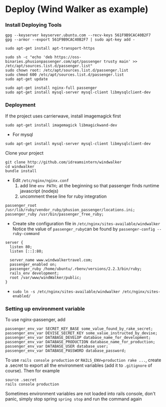 # Deploy (Wind Walker as example)

### Install Deploying Tools
```
gpg --keyserver keyserver.ubuntu.com --recv-keys 561F9B9CAC40B2F7
gpg --armor --export 561F9B9CAC40B2F7 | sudo apt-key add -

sudo apt-get install apt-transport-https

sudo sh -c "echo 'deb https://oss-binaries.phusionpassenger.com/apt/passenger trusty main' >> /etc/apt/sources.list.d/passenger.list"
sudo chown root: /etc/apt/sources.list.d/passenger.list
sudo chmod 600 /etc/apt/sources.list.d/passenger.list
sudo apt-get update

sudo apt-get install nginx-full passenger
sudo apt-get install mysql-server mysql-client libmysqlclient-dev
```

###  Deployment
If the project uses carrierwave, install imagemagick first
```
sudo apt-get install imagemagick libmagickwand-dev
```
* For mysql
```
sudo apt-get install mysql-server mysql-client libmysqlclient-dev
```

Clone your project
```
git clone http://github.com/idreamsintern/windwalker
cd windwalker
bundle install
```

* Edit `/etc/nginx/nginx.conf`
  1. add line `env PATH;` at the beginning so that passenger finds runtime javascript (nodejs)
  2. uncomment these line for ruby integration

```
passenger_root /usr/lib/ruby/vendor_ruby/phusion_passenger/locations.ini;
passenger_ruby /usr/bin/passenger_free_ruby;
```

* Create site configuration file in `/etc/nginx/sites-available/windwalker`
Notice the value of `passenger_ruby`can be found by `passenger-config --ruby-command`
```
server {
  listen 80;
  listen [::]:80;

  server_name www.windwalkertravel.com;
  passenger_enabled on;
  passenger_ruby /home/ubuntu/.rbenv/versions/2.2.3/bin/ruby;
  rails_env development;
  root /var/www/windWalker/public;
}
```

* `sudo ln -s /etc/nginx/sites-available/windwalker /etc/nginx/sites-enabled/`
### Setting up environment variable
To use nginx-passenger, add
```
passenger_env_var SECRET_KEY_BASE some_value_found_by_rake_secret;
passenger_env_var DEVISE_SECRET_KEY some_value_instructed_by_devise;
passenger_env_var DATABASE_DEVELOP database_name_for_development;
passenger_env_var DATABASE_PRODUCTION database_name_for_production;
passenger_env_var DATABASE_USER database_user;
passenger_env_var DATABASE_PASSWORD database_password;
```
To use `rails console production` or `RAILS_ENV=production rake ...`, create a .secret to export all the environment variables (add it to `.gitignore` of course). Then for example
```
source .secret
rails console production
```

Sometimes environment variables are not loaded into rails console, don't panic, simply stop spring `spring stop` and run the command again
